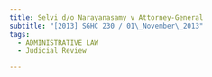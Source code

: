 ```yaml
---
title: Selvi d/o Narayanasamy v Attorney-General 
subtitle: "[2013] SGHC 230 / 01\_November\_2013"
tags:
  - ADMINISTRATIVE LAW
  - Judicial Review

---
```


